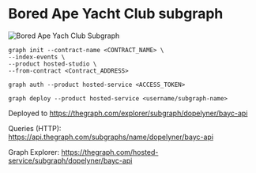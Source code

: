 # Bored Ape Yacht Club subgraph

![Bored Ape Yach Club Subgraph](bayc.png)

```
graph init --contract-name <CONTRACT_NAME> \
--index-events \
--product hosted-studio \
--from-contract <Contract_ADDRESS>
```
```
graph auth --product hosted-service <ACCESS_TOKEN>
```
```
graph deploy --product hosted-service <username/subgraph-name>
```

Deployed to https://thegraph.com/explorer/subgraph/dopelyner/bayc-api 

Queries (HTTP): https://api.thegraph.com/subgraphs/name/dopelyner/bayc-api

Graph Explorer: https://thegraph.com/hosted-service/subgraph/dopelyner/bayc-api